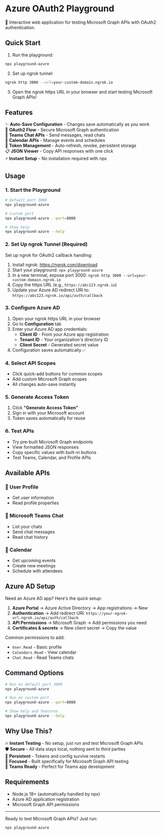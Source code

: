 # Azure OAuth2 Playground

🚀 Interactive web application for testing Microsoft Graph APIs with OAuth2 authentication.

## Quick Start

1. Run the playground:
```bash
npx playground-azure
```

2. Set up ngrok tunnel:
```bash
ngrok http 3000 --url=your-custom-domain.ngrok.io
```

3. Open the ngrok https URL in your browser and start testing Microsoft Graph APIs!

## Features

✨ **Auto-Save Configuration** - Changes save automatically as you work  
🔐 **OAuth2 Flow** - Secure Microsoft Graph authentication  
💬 **Teams Chat APIs** - Send messages, read chats  
📅 **Calendar APIs** - Manage events and schedules  
🔄 **Token Management** - Auto-refresh, revoke, persistent storage  
📋 **JSON Viewer** - Copy API responses with one click  
⚡ **Instant Setup** - No installation required with npx  

## Usage

### 1. Start the Playground
```bash
# Default port 3000
npx playground-azure

# Custom port
npx playground-azure --port=8080

# Show help
npx playground-azure --help
```

### 2. Set Up ngrok Tunnel (Required)
Set up ngrok for OAuth2 callback handling:

1. Install ngrok: https://ngrok.com/download
2. Start your playground: `npx playground-azure`
3. In a new terminal, expose port 3000: `ngrok http 3000 --url=your-custom-domain.ngrok.io`
4. Copy the https URL (e.g., `https://abc123.ngrok.io`)
5. Update your Azure AD redirect URI to: `https://abc123.ngrok.io/api/auth/callback`

### 3. Configure Azure AD
1. Open your ngrok https URL in your browser
2. Go to **Configuration** tab
3. Enter your Azure AD app credentials:
   - **Client ID** - From your Azure app registration
   - **Tenant ID** - Your organization's directory ID  
   - **Client Secret** - Generated secret value
4. Configuration saves automatically ✅

### 4. Select API Scopes
- Click quick-add buttons for common scopes
- Add custom Microsoft Graph scopes
- All changes auto-save instantly

### 5. Generate Access Token
1. Click **"Generate Access Token"**
2. Sign in with your Microsoft account
3. Token saves automatically for reuse

### 6. Test APIs
- Try pre-built Microsoft Graph endpoints
- View formatted JSON responses
- Copy specific values with built-in buttons
- Test Teams, Calendar, and Profile APIs

## Available APIs

### 👤 User Profile
- Get user information
- Read profile properties

### 💬 Microsoft Teams Chat
- List your chats
- Send chat messages
- Read chat history

### 📅 Calendar
- Get upcoming events
- Create new meetings
- Schedule with attendees

## Azure AD Setup

Need an Azure AD app? Here's the quick setup:

1. **Azure Portal** → Azure Active Directory → App registrations → New
2. **Authentication** → Add redirect URI: `https://your-ngrok-url.ngrok.io/api/auth/callback`
3. **API Permissions** → Microsoft Graph → Add permissions you need
4. **Certificates & secrets** → New client secret → Copy the value

Common permissions to add:
- `User.Read` - Basic profile
- `Calendars.Read` - View calendar
- `Chat.Read` - Read Teams chats

## Command Options

```bash
# Run on default port 3000
npx playground-azure

# Run on custom port
npx playground-azure --port=8080

# Show help and features
npx playground-azure --help
```

## Why Use This?

🔥 **Instant Testing** - No setup, just run and test Microsoft Graph APIs  
🛡️ **Secure** - All data stays local, nothing sent to third parties  
💾 **Persistent** - Tokens and config survive restarts  
🎯 **Focused** - Built specifically for Microsoft Graph API testing  
📱 **Teams Ready** - Perfect for Teams app development  

## Requirements

- Node.js 18+ (automatically handled by npx)
- Azure AD application registration
- Microsoft Graph API permissions

---

Ready to test Microsoft Graph APIs? Just run:

```bash
npx playground-azure
```